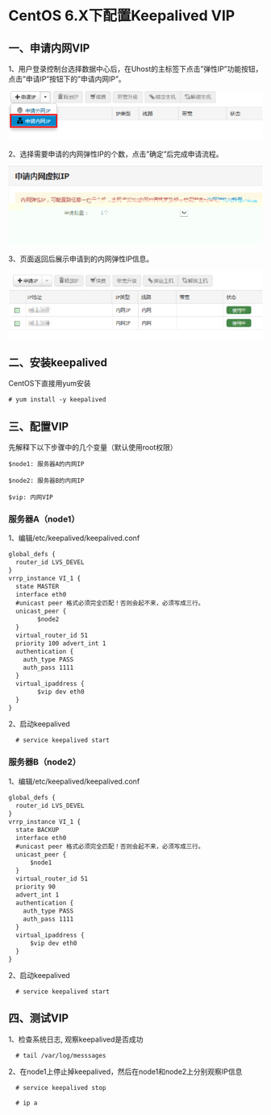 # CentOS 6.X下配置Keepalived VIP

## 一、申请内网VIP

1、用户登录控制台选择数据中心后，在Uhost的主标签下点击”弹性IP”功能按钮，点击”申请IP”按钮下的”申请内网IP”。

![image](/images/software/keep1.jpg)

2、选择需要申请的内网弹性IP的个数，点击”确定”后完成申请流程。

![image](/images/software/keep2.jpg)

3、页面返回后展示申请到的内网弹性IP信息。

![image](/images/software/keep3.jpg)

## 二、安装keepalived

CentOS下直接用yum安装

    # yum install -y keepalived

## 三、配置VIP

先解释下以下步骤中的几个变量（默认使用root权限）

    $node1: 服务器A的内网IP

    $node2: 服务器B的内网IP

    $vip: 内网VIP

### 服务器A（node1）

1、编辑/etc/keepalived/keepalived.conf

    global_defs {
      router_id LVS_DEVEL
    }
    vrrp_instance VI_1 {
      state MASTER
      interface eth0
      #unicast peer 格式必须完全匹配！否则会起不来，必须写成三行。
      unicast_peer {
            $node2
      }
      virtual_router_id 51
      priority 100 advert_int 1
      authentication {
        auth_type PASS
        auth_pass 1111
      }
      virtual_ipaddress {
            $vip dev eth0
      }
    }

2、启动keepalived

``` 
  # service keepalived start
```

### 服务器B（node2）

1、编辑/etc/keepalived/keepalived.conf

    global_defs {
      router_id LVS_DEVEL
    }
    vrrp_instance VI_1 {
      state BACKUP
      interface eth0
      #unicast peer 格式必须完全匹配！否则会起不来，必须写成三行。
      unicast_peer {
          $node1
      }
      virtual_router_id 51
      priority 90
      advert_int 1
      authentication {
        auth_type PASS
        auth_pass 1111
      }
      virtual_ipaddress {
          $vip dev eth0
      }
    }

2、启动keepalived

``` 
  # service keepalived start
```

## 四、测试VIP

1、检查系统日志, 观察keepalived是否成功

``` 
  # tail /var/log/messsages
```

2、在node1上停止掉keepalived，然后在node1和node2上分别观察IP信息

``` 
  # service keepalived stop
```

``` 
  # ip a
```
